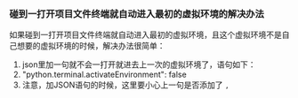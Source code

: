 ### 碰到一打开项目文件终端就自动进入最初的虚拟环境的解决办法
如果碰到一打开项目文件终端就自动进入最初的虚拟环境，且这个虚拟环境不是自己想要的虚拟环境的时候，解决办法很简单：
1. json里加一句就不会一打开就进去上一次的虚拟环境了，语句如下：
2. "python.terminal.activateEnvironment": false
3. 注意，加JSON语句的时候，这里要小心上一句是否添加了 `,`